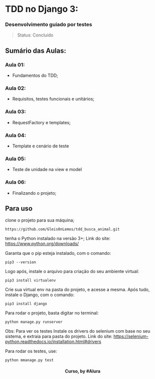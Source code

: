 # TDD no Django 3: 
### Desenvolvimento guiado por testes

> Status: Concluído

## Sumário das Aulas:

### Aula 01:
- Fundamentos do TDD;

### Aula 02: 
- Requisitos, testes funcionais e unitários;

### Aula 03:
- RequestFactory e templates;

### Aula 04:
- Template e cenário de teste

### Aula 05:
- Teste de unidade na view e model

### Aula 06:
- Finalizando o projeto;
##


## Para uso

clone o projeto para sua máquina;
```
https://github.com/Gleis0nLemos/tdd_busca_animal.git
```

tenha o Python instalado na versão 3+;
Link do site:
https://www.python.org/downloads/

Garanta que o pip esteja instalado, com o comando:

```
pip3 --version
```
Logo após, instale o arquivo para criação do seu ambiente virtual:


```
pip3 install virtualenv
```
Crie sua virtual env na pasta do projeto, e acesse a mesma.
Após tudo, instale o Django, com o comando:

```
pip3 install django
```

Para rodar o projeto, basta digitar no terminal:

```
python manage.py runserver
```

Obs: Para ver os testes
Instale os drivers do selenium com base no seu sistema, e extraia para pasta do projeto.
Link do site:
https://selenium-python.readthedocs.io/installation.html#drivers

Para rodar os testes, use:
```
python mmanage.py test
```

<div align=center>
  <h4>Curso, by #Alura</h4>
